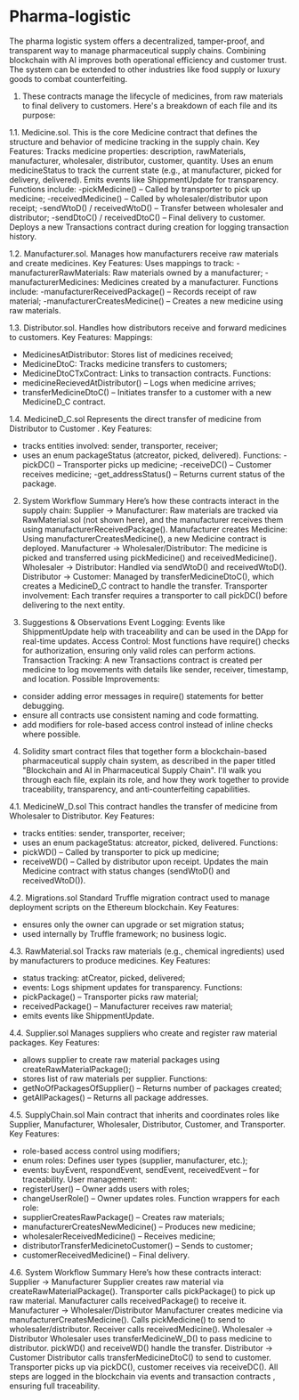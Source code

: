# Pharma-logistic
The pharma logistic system offers a decentralized, tamper-proof, and transparent way to manage pharmaceutical supply chains. Combining blockchain with AI improves both operational efficiency and customer trust. The system can be extended to other industries like food supply or luxury goods to combat counterfeiting.

1. These contracts manage the lifecycle of medicines, from raw materials to final delivery to customers. Here's a breakdown of each file and its purpose:

1.1.  Medicine.sol. This is the core Medicine contract that defines the structure and behavior of medicine tracking in the supply chain. 
Key Features:  Tracks medicine properties: description, rawMaterials, manufacturer, wholesaler, distributor, customer, quantity. Uses an enum medicineStatus to track the current state (e.g., at manufacturer, picked for delivery, delivered). Emits events like ShippmentUpdate for transparency.
Functions include:
-pickMedicine() – Called by transporter to pick up medicine;
-receivedMedicine() – Called by wholesaler/distributor upon receipt;
-sendWtoD() / receivedWtoD() – Transfer between wholesaler and distributor;
-sendDtoC() / receivedDtoC() – Final delivery to customer.
Deploys a new Transactions contract during creation for logging transaction history.

1.2. Manufacturer.sol. Manages how manufacturers receive raw materials and create medicines.
Key Features: Uses mappings to track:
-manufacturerRawMaterials: Raw materials owned by a manufacturer;
-manufacturerMedicines: Medicines created by a manufacturer.
Functions include:
-manufacturerReceivedPackage() – Records receipt of raw material;
-manufacturerCreatesMedicine() – Creates a new medicine using raw materials.

1.3. Distributor.sol. Handles how distributors receive and forward medicines to customers.
Key Features: Mappings:
- MedicinesAtDistributor: Stores list of medicines received;
- MedicineDtoC: Tracks medicine transfers to customers;
- MedicineDtoCTxContract: Links to transaction contracts.
Functions:
- medicineRecievedAtDistributor() – Logs when medicine arrives;
- transferMedicineDtoC() – Initiates transfer to a customer with a new MedicineD_C contract.

1.4. MedicineD_C.sol
Represents the direct transfer of medicine from Distributor to Customer .
Key Features:
- tracks entities involved: sender, transporter, receiver;
- uses an enum packageStatus (atcreator, picked, delivered).
Functions:
-pickDC() – Transporter picks up medicine;
-receiveDC() – Customer receives medicine;
-get_addressStatus() – Returns current status of the package.

2. System Workflow Summary
Here’s how these contracts interact in the supply chain:
Supplier → Manufacturer: Raw materials are tracked via RawMaterial.sol (not shown here), and the manufacturer receives them using manufacturerReceivedPackage().
Manufacturer creates Medicine: Using manufacturerCreatesMedicine(), a new Medicine contract is deployed.
Manufacturer → Wholesaler/Distributor: The medicine is picked and transferred using pickMedicine() and receivedMedicine().
Wholesaler → Distributor: Handled via sendWtoD() and receivedWtoD().
Distributor → Customer: Managed by transferMedicineDtoC(), which creates a MedicineD_C contract to handle the transfer.
Transporter involvement: Each transfer requires a transporter to call pickDC() before delivering to the next entity.

3. Suggestions & Observations
Event Logging: Events like ShippmentUpdate help with traceability and can be used in the DApp for real-time updates.
Access Control: Most functions have require() checks for authorization, ensuring only valid roles can perform actions.
Transaction Tracking: A new Transactions contract is created per medicine to log movements with details like sender, receiver, timestamp, and location.
Possible Improvements:
- consider adding error messages in require() statements for better debugging.
- ensure all contracts use consistent naming and code formatting.
- add modifiers for role-based access control instead of inline checks where possible.

4. Solidity smart contract files that together form a blockchain-based pharmaceutical supply chain system, as described in the paper titled "Blockchain and AI in Pharmaceutical Supply Chain". I'll walk you through each file, explain its role, and how they work together to provide traceability, transparency, and anti-counterfeiting capabilities.

4.1. MedicineW_D.sol
This contract handles the transfer of medicine from Wholesaler to Distributor.
Key Features:
- tracks entities: sender, transporter, receiver;
- uses an enum packageStatus: atcreator, picked, delivered.
Functions:
- pickWD() – Called by transporter to pick up medicine;
- receiveWD() – Called by distributor upon receipt.
Updates the main Medicine contract with status changes (sendWtoD() and receivedWtoD()).

4.2. Migrations.sol
Standard Truffle migration contract used to manage deployment scripts on the Ethereum blockchain.
Key Features:
- ensures only the owner can upgrade or set migration status;
- used internally by Truffle framework; no business logic.

4.3. RawMaterial.sol
Tracks raw materials (e.g., chemical ingredients) used by manufacturers to produce medicines.
Key Features:
- status tracking: atCreator, picked, delivered;
- events: Logs shipment updates for transparency.
Functions:
- pickPackage() – Transporter picks raw material;
- receivedPackage() – Manufacturer receives raw material;
- emits events like ShippmentUpdate.

4.4. Supplier.sol
Manages suppliers who create and register raw material packages.
Key Features:
- allows supplier to create raw material packages using createRawMaterialPackage();
- stores list of raw materials per supplier.
Functions:
- getNoOfPackagesOfSupplier() – Returns number of packages created;
- getAllPackages() – Returns all package addresses.

4.5. SupplyChain.sol
Main contract that inherits and coordinates roles like Supplier, Manufacturer, Wholesaler, Distributor, Customer, and Transporter.
Key Features:
- role-based access control using modifiers;
- enum roles: Defines user types (supplier, manufacturer, etc.);
- events: buyEvent, respondEvent, sendEvent, receivedEvent – for traceability.
User management:
- registerUser() – Owner adds users with roles;
- changeUserRole() – Owner updates roles.
Function wrappers for each role:
- supplierCreatesRawPackage() – Creates raw materials;
- manufacturerCreatesNewMedicine() – Produces new medicine;
- wholesalerReceivedMedicine() – Receives medicine;
- distributorTransferMedicinetoCustomer() – Sends to customer;
- customerReceivedMedicine() – Final delivery.

4.6. System Workflow Summary
Here’s how these contracts interact:
Supplier → Manufacturer
Supplier creates raw material via createRawMaterialPackage().
Transporter calls pickPackage() to pick up raw material.
Manufacturer calls receivedPackage() to receive it.
Manufacturer → Wholesaler/Distributor
Manufacturer creates medicine via manufacturerCreatesMedicine().
Calls pickMedicine() to send to wholesaler/distributor.
Receiver calls receivedMedicine().
Wholesaler → Distributor
Wholesaler uses transferMedicineW_D() to pass medicine to distributor.
pickWD() and receiveWD() handle the transfer.
Distributor → Customer
Distributor calls transferMedicineDtoC() to send to customer.
Transporter picks up via pickDC(), customer receives via receiveDC().
All steps are logged in the blockchain via events and transaction contracts , ensuring full traceability.
